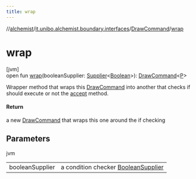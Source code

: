 ```yaml
---
title: wrap
---
```

//[alchemist](../../../index.html)/[it.unibo.alchemist.boundary.interfaces](../index.html)/[DrawCommand](index.html)/[wrap](wrap.html)



# wrap



[jvm]\
open fun [wrap](wrap.html)(booleanSupplier: [Supplier](https://docs.oracle.com/javase/8/docs/api/java/util/function/Supplier.html)<[Boolean](https://docs.oracle.com/javase/8/docs/api/java/lang/Boolean.html)>): [DrawCommand](index.html)<[P](../../it.unibo.alchemist.boundary.gui.effects.json/-effect-serializer/effect-from-file.html)>



Wrapper method that wraps this [DrawCommand](index.html) into another that checks if should execute or not the [accept](accept.html) method.



#### Return



a new [DrawCommand](index.html) that wraps this one around the if checking



## Parameters


jvm

| | |
|---|---|
| booleanSupplier | a condition checker [Boolean](https://docs.oracle.com/javase/8/docs/api/java/lang/Boolean.html)[Supplier](https://docs.oracle.com/javase/8/docs/api/java/util/function/Supplier.html) |




